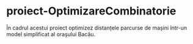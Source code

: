 # proiect-OptimizareCombinatorie
În cadrul acestui proiect optimizez distanțele parcurse de mașini într-un model simplificat al orașului Bacău.
